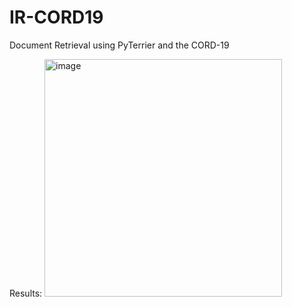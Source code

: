 # IR-CORD19
Document Retrieval using PyTerrier and the CORD-19

Results:
<img width="380" alt="image" src="https://github.com/user-attachments/assets/8b0a0159-539d-4784-b64d-f97a2c2118a1">
